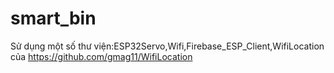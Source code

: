 # smart_bin
Sử dụng một số thư viện:ESP32Servo,Wifi,Firebase_ESP_Client,WifiLocation của https://github.com/gmag11/WifiLocation
